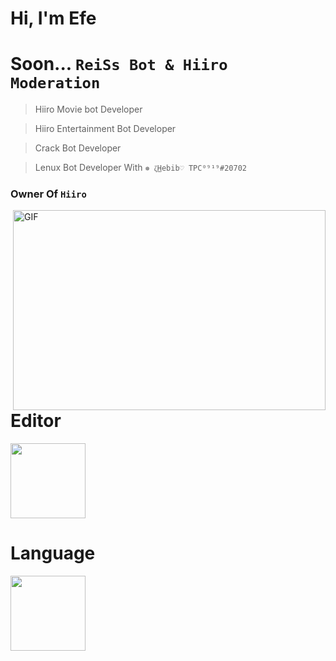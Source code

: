 # Hi, I'm Efe

# Soon... `ReiSs Bot & Hiiro Moderation`

> Hiiro Movie bot Developer

> Hiiro Entertainment Bot Developer

>Crack Bot Developer

> Lenux Bot Developer With `❅ ζ͜𝙷𝚎𝚋𝚒𝚋♡ TPC⁰⁹¹⁹#20702`

### Owner Of `Hiiro`
<img align="right" alt="GIF" src="https://github.com/abhisheknaiidu/abhisheknaiidu/blob/master/code.gif?raw=true" width="500" height="320" />

# Editor

<img src="https://cdn.discordapp.com/attachments/869608324365164656/1009135015575162931/file_type_vscode_icon_130084.png" width="120" height="120">

# Language

<img src="https://cdn.discordapp.com/attachments/869608324365164656/1009137728245485598/javascriptlogo.png" width="120" height="120">




